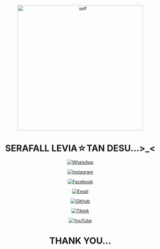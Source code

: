 <div align="center">
<img src="https://telegra.ph/file/6060ca0d0e9648aaa97e6.jpg" alt="self" width="400" />

# SERAFALL LEVIA☆TAN DESU...>_<

>
>
>
</div>
<p align="center">
    <a href="https://wa.me/6281918532071"><img title="WhatsApp" src="https://img.shields.io/badge/WhatsApp-white.svg?style=for-the-badge&logo=whatsapp" /></a>
<p align="center">
    <a href="https://www.instagram.com/sera.levia_tan"><img title="Instagram" src="https://img.shields.io/badge/Instagram-white.svg?style=for-the-badge&logo=instagram" /></a>
<p align="center">
    <a href="https://www.facebook.com/sera.leviathan"><img title="Facebook" src="https://img.shields.io/badge/Facebook-white.svg?style=for-the-badge&logo=facebook" /></a>
<p align="center">
    <a href="https://www.sera.levia.tan@gmail.com"><img title="Email" src="https://img.shields.io/badge/Email-white.svg?style=for-the-badge&logo=gmail" /></a>
<p align="center">
    <a href="https://www.github.com/serafallleviathan"><img title="GitHub" src="https://img.shields.io/badge/GitHub-black.svg?style=for-the-badge&logo=github" /></a>
<p align="center">
    <a href="https://www.tiktok.com/@dxdleviathan"><img title="Tiktok" src="https://img.shields.io/badge/Tiktok-black.svg?style=for-the-badge&logo=tiktok" /></a>
<P align="center">
    <a href="https://www.youtube.com/@Levia-than"><img title="YouTube" src="https://img.shields.io/badge/YouTube-red.svg?style=for-the-badge&logo=youtube" /></a>

>
>
>
<div align="center">

# THANK YOU...
